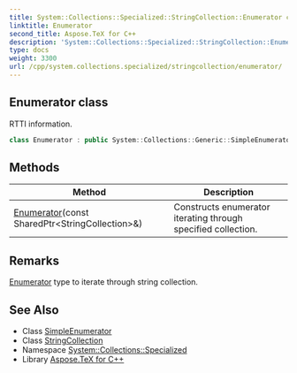 ```yaml
---
title: System::Collections::Specialized::StringCollection::Enumerator class
linktitle: Enumerator
second_title: Aspose.TeX for C++
description: 'System::Collections::Specialized::StringCollection::Enumerator class. RTTI information in C++.'
type: docs
weight: 3300
url: /cpp/system.collections.specialized/stringcollection/enumerator/
---
```

## Enumerator class


RTTI information.

```cpp
class Enumerator : public System::Collections::Generic::SimpleEnumerator<std::vector<System::String>>
```

## Methods

| Method | Description |
| --- | --- |
| [Enumerator](./enumerator/)(const SharedPtr\<StringCollection\>\&) | Constructs enumerator iterating through specified collection. |
## Remarks


[Enumerator](./) type to iterate through string collection. 
## See Also

* Class [SimpleEnumerator](../../../system.collections.generic/simpleenumerator/)
* Class [StringCollection](../)
* Namespace [System::Collections::Specialized](../../)
* Library [Aspose.TeX for C++](../../../)
